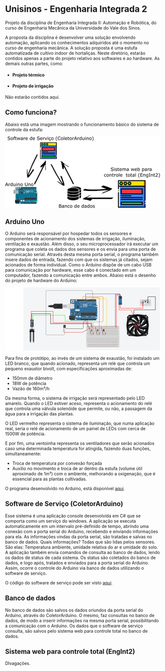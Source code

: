 # Unisinos - Engenharia Integrada 2
Projeto da disciplina de Engenharia Integrada II: Automação e Robótica, do curso de Engenharia Mecânica da Universidade do Vale dos Sinos.

 A proposta da disciplina é desenvolver uma solução envolvendo automação, aplicando os conhecimentos adquiridos até o momento no curso de engenharia mecânica. A solução proposta é uma estufa automatizada de cultivo indoor de hortaliças. Neste diretório, estarão contidos apenas a parte do projeto relativo aos softwares e ao hardware. As demais outras partes, como:
 
* #### Projeto térmico 
* #### Projeto de irrigação

 Não estarão contidos aqui.
 
 ## Como funciona?
 
 Abaixo está uma imagem mostrando o funcionamento básico do sistema de controle da estufa:
 
 ![](imagens/sistema_basico.png)
 
 ## Arduino Uno
 O Arduino será responsável por hospedar todos os sensores e componentes de acionamento dos sistemas de irrigação, iluminação, ventilação e exaustão. Além disso, o seu microprocessador irá executar um programa que coleta os dados dos sensores e os envia para uma porta de comunicação serial. Através desta mesma porta serial, o programa também insere dados de entrada, fazendo com que os sistemas já citados, sejam acionados de forma individual. Como o Arduino dispõe de um cabo USB para comunicação por hardware, esse cabo é conectado em um computador, fazendo a comunicação entre ambos. Abaixo está o desenho do projeto de hardware do Arduino:
 
 ![](imagens/arduino__hardware.png)
 
 Para fins de protótipo, ao invés de um sistema de exaustão, foi instalado um LED branco, que quando acionado, representa um relé que controla um pequeno exaustor bivolt, com especificações aproximadas de: 
 
 * 150mm de diâmetro
 * 18W de potência
 * Vazão de 160m³/h
 
 Da mesma forma, o sistema de irrigação será representado pelo LED amarelo. Quando o LED estiver aceso, representa o acionamento do relé que controla uma válvula solenóide que permite, ou não, a passagem da água para a irrigação das plantas.
 
 O LED vermelho representa o sistema de iluminação, que numa aplicação real, seria o relé de acionamento de um painel de LEDs com cerca de 1500W de potência.
 
 E por fim, uma ventoinha representa os ventiladores que serão acionados caso uma determinada temperatura for atingida, fazendo duas funções, simultaneamente: 
 
 * Troca de temperatura por convexão forçada
 * Auxilio no movimento e troca de ar dentro da estufa (volume útil aproximado de 1m³) com o ambiente, melhorando a oxigenação, que é essencial para as plantas cultivadas.
  
 O programa desenvolvido no Arduino, está disponível [aqui](https://github.com/ricardovws/Unisinos-EngenhariaIntegrada2/blob/master/CodigoArduino/CodigoArduino.ino).
 
 ## Software de Serviço (ColetorArduino)
 Esse sistema é uma aplicação console desenvolvida em C# que se comporta como um serviço do windows. A aplicação se executa automaticamente em um intervalo pré-definido de tempo, abrindo uma conexão com a porta serial do Arduino, recebendo e enviando informações para ela. As informações vindas da porta serial, são tratadas e salvas no banco de dados. Quais informações? Todas que são lidas pelos sensores. São elas: Temperatura ambiente, umidade relativa do ar e umidade do solo. A aplicação também envia comandos de consulta ao banco de dados, lendo os dados de status de cada sistema. Os status são coletados do banco de dados, e logo após, tratados e enviados para a porta serial do Arduino. Assim, ocorre o controle do Arduino via banco de dados utilizando o software de serviço.

O código do software de serviço pode ser visto [aqui](https://github.com/ricardovws/Unisinos-EngenhariaIntegrada2/tree/master/ColetorArduino).

 ## Banco de dados 
 No banco de dados são salvos os dados oriundos da porta serial do Arduino, através do ColetorArduino. O mesmo, faz consultas no banco de dados, de modo a inserir informações na mesma porta serial, possibilitando a comunicação com o Arduino. Os dados que o software de serviço consulta, são salvos pelo sistema web para controle total no banco de dados.
 
 ## Sistema web para controle total (EngInt2)
 DIvagações.

